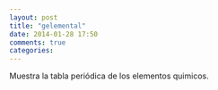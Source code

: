 ```yaml
---
layout: post
title: "gelemental"
date: 2014-01-28 17:50
comments: true
categories: 
---
```

Muestra la tabla periódica de los elementos quimicos.


